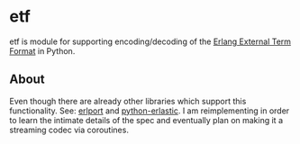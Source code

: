 # etf  
etf is module for supporting encoding/decoding of the [Erlang External Term Format](http://erlang.org/doc/apps/erts/erl_ext_dist.html) in Python.

## About  
Even though there are already other libraries which support this functionality. See:
[erlport](https://github.com/hdima/erlport) and [python-erlastic](https://github.com/samuel/python-erlastic).
I am reimplementing in order to learn the intimate details of the spec and eventually plan on making it a streaming codec via coroutines.